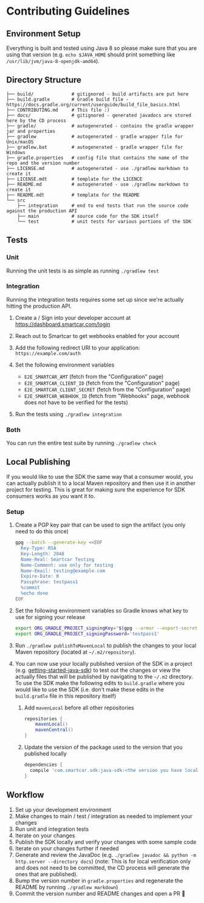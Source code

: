 # Contributing Guidelines

## Environment Setup

Everything is built and tested using Java 8 so please make sure that you are using that version (e.g. `echo $JAVA_HOME` should print something like `/usr/lib/jvm/java-8-openjdk-amd64`).

## Directory Structure

```
├── build/              # gitignored - build artifacts are put here
├── build.gradle        # Gradle build file - https://docs.gradle.org/current/userguide/build_file_basics.html
├── CONTRIBUTING.md     # This file :)
├── docs/               # gitignored - generated javadocs are stored here by the CD process
├── gradle/             # autogenerated - contains the gradle wrapper jar and properties
├── gradlew             # autogenerated - gradle wrapper file for Unix/macOS
├── gradlew.bat         # autogenerated - gradle wrapper file for Windows
├── gradle.properties   # config file that contains the name of the repo and the version number
├── LICENSE.md          # autogenerated - use ./gradlew markdown to create it
├── LICENSE.mdt         # template for the LICENCE
├── README.md           # autogenerated - use ./gradlew markdown to create it
├── README.mdt          # template for the README
└── src
    ├── integration     # end to end tests that run the source code against the production API
    ├── main            # source code for the SDK itself
    └── test            # unit tests for various portions of the SDK
```

## Tests

### Unit

Running the unit tests is as simple as running `./gradlew test`

### Integration

Running the integration tests requires some set up since we're actually hitting the production API.

1. Create a / Sign into your developer account at https://dashboard.smartcar.com/login
2. Reach out to Smartcar to get webhooks enabled for your account
3. Add the following redirect URI to your application: `https://example.com/auth`
4. Set the following environment variables

   - `E2E_SMARTCAR_AMT` (fetch from the "Configuration" page)
   - `E2E_SMARTCAR_CLIENT_ID` (fetch from the "Configuration" page)
   - `E2E_SMARTCAR_CLIENT_SECRET` (fetch from the "Configuration" page)
   - `E2E_SMARTCAR_WEBHOOK_ID` (fetch from "Webhooks" page, webhook does not have to be verified for the tests)

5. Run the tests using `./gradlew integration`

### Both

You can run the entire test suite by running `./gradlew check`

## Local Publishing

If you would like to use the SDK the same way that a consumer would, you can actually publish it to a local Maven repository and then use it in another project for testing. This is great for making sure the experience for SDK consumers works as you want it to.

### Setup

1. Create a PGP key pair that can be used to sign the artifact (you only need to do this once)

   ```bash
   gpg --batch --generate-key <<EOF
     Key-Type: RSA
     Key-Length: 2048
     Name-Real: Smartcar Testing
     Name-Comment: use only for testing
     Name-Email: testing@example.com
     Expire-Date: 0
     Passphrase: testpass1
     %commit
     %echo done
   EOF
   ```

2. Set the following environment variables so Gradle knows what key to use for signing your release

   ```bash
   export ORG_GRADLE_PROJECT_signingKey="$(gpg --armor --export-secret-key)"
   export ORG_GRADLE_PROJECT_signingPassword='testpass1'
   ```

3. Run `./gradlew publishToMavenLocal` to publish the changes to your local Maven repository (located at `~/.m2/repository`).

4. You can now use your locally published version of the SDK in a project (e.g. [getting-started-java-sdk](http://github.com/smartcar/getting-started-java-sdk)) to test out the changes or view the actually files that will be published by navigating to the `~/.m2` directory. To use the SDK make the following edits to `build.gradle` where you would like to use the SDK (i.e. don't make these edits in the `build.gradle` file in this repository itself)

   1. Add `mavenLocal` before all other repositories

      ```groovy
      repositories {
          mavenLocal()
          mavenCentral()
      }
      ```

   2. Update the version of the package used to the version that you published locally
      ```groovy
      dependencies {
        compile 'com.smartcar.sdk:java-sdk:<the version you have locally>'
      }
      ```

## Workflow

1. Set up your development environment
2. Make changes to main / test / integration as needed to implement your changes
3. Run unit and integration tests
4. Iterate on your changes
5. Publish the SDK locally and verify your changes with some sample code
6. Iterate on your changes further if needed
7. Generate and review the JavaDoc (e.g. `./gradlew javadoc && python -m http.server --directory docs`) (note: This is for local verification only and does not need to be committed, the CD process will generate the ones that are published).
8. Bump the version number in `gradle.properties` and regenerate the README by running `./gradlew markdown`)
9. Commit the version number and README changes and open a PR :tada:
